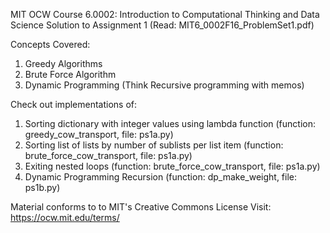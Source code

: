MIT OCW Course 6.0002: Introduction to Computational Thinking and Data Science
Solution to Assignment 1 (Read: MIT6_0002F16_ProblemSet1.pdf)

Concepts Covered:
1. Greedy Algorithms
2. Brute Force Algorithm
3. Dynamic Programming (Think Recursive programming with memos)

Check out implementations of:
1. Sorting dictionary with integer values using lambda function (function: greedy_cow_transport, file: ps1a.py)
2. Sorting list of lists by number of sublists per list item (function: brute_force_cow_transport, file: ps1a.py)
3. Exiting nested loops (function: brute_force_cow_transport, file: ps1a.py)
4. Dynamic Programming Recursion (function: dp_make_weight, file: ps1b.py)

Material conforms to to MIT's Creative Commons License
Visit: https://ocw.mit.edu/terms/